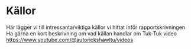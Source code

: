 # Källor
Här lägger vi till intressanta/viktiga källor vi hittat inför rapportskrivningen
Ha gärna en kort beskrivning om vad källan handlar om
Tuk-Tuk video https://www.youtube.com/@autorickshawltu/videos
